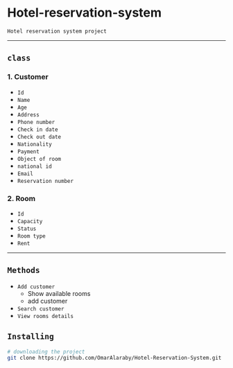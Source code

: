 # Hotel-reservation-system

`Hotel reservation system project` 

<hr>

## `class`
### 1. Customer
  - `Id`
  - `Name`
  - `Age`
  - `Address`
  - `Phone number`
  - `Check in date`
  - `Check out date`
  - `Nationality`
  - `Payment`
  - `Object of room`
  - `national id`
  - `Email`
  - `Reservation number`

### 2. Room
   - `Id`
   - `Capacity`
   - `Status`
   - `Room type`
   - `Rent`

<hr>

## `Methods`
- `Add customer`
  - Show available rooms
  - add customer
- `Search customer`
- `View rooms details`



## `Installing`
```bash
# downloading the project
git clone https://github.com/OmarAlaraby/Hotel-Reservation-System.git
```